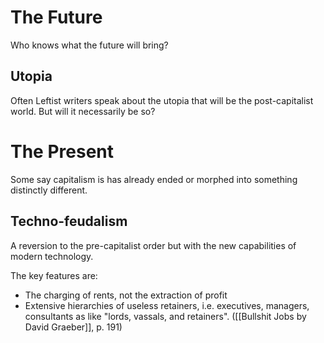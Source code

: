 # The Future

Who knows what the future will bring?

## Utopia

Often Leftist writers speak about the utopia that will be the post-capitalist world. But will it necessarily be so?

# The Present

Some say capitalism is has already ended or morphed into something distinctly different.

## Techno-feudalism

A reversion to the pre-capitalist order but with the new capabilities of modern technology.

The key features are:

* The charging of rents, not the extraction of profit
* Extensive hierarchies of useless retainers, i.e. executives, managers, consultants as like "lords, vassals, and retainers". ([[Bullshit Jobs by David Graeber]], p. 191)
